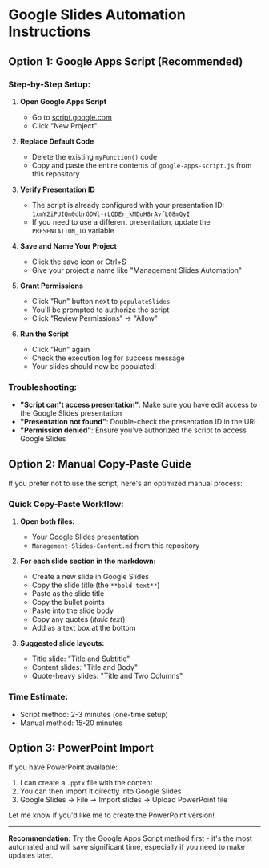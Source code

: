 # Google Slides Automation Instructions

## Option 1: Google Apps Script (Recommended)

### Step-by-Step Setup:

1. **Open Google Apps Script**
   - Go to [script.google.com](https://script.google.com)
   - Click "New Project"

2. **Replace Default Code**
   - Delete the existing `myFunction()` code
   - Copy and paste the entire contents of `google-apps-script.js` from this repository

3. **Verify Presentation ID**
   - The script is already configured with your presentation ID: `1xmY2iPUIQm0dbrGDWl-rLQDEr_kMDuH8rAvfL08mQyI`
   - If you need to use a different presentation, update the `PRESENTATION_ID` variable

4. **Save and Name Your Project**
   - Click the save icon or Ctrl+S
   - Give your project a name like "Management Slides Automation"

5. **Grant Permissions**
   - Click "Run" button next to `populateSlides`
   - You'll be prompted to authorize the script
   - Click "Review Permissions" → "Allow"

6. **Run the Script**
   - Click "Run" again
   - Check the execution log for success message
   - Your slides should now be populated!

### Troubleshooting:

- **"Script can't access presentation"**: Make sure you have edit access to the Google Slides presentation
- **"Presentation not found"**: Double-check the presentation ID in the URL
- **"Permission denied"**: Ensure you've authorized the script to access Google Slides

## Option 2: Manual Copy-Paste Guide

If you prefer not to use the script, here's an optimized manual process:

### Quick Copy-Paste Workflow:

1. **Open both files:**
   - Your Google Slides presentation
   - `Management-Slides-Content.md` from this repository

2. **For each slide section in the markdown:**
   - Create a new slide in Google Slides
   - Copy the slide title (the `**bold text**`)
   - Paste as the slide title
   - Copy the bullet points
   - Paste into the slide body
   - Copy any quotes (*italic text*)
   - Add as a text box at the bottom

3. **Suggested slide layouts:**
   - Title slide: "Title and Subtitle"
   - Content slides: "Title and Body"
   - Quote-heavy slides: "Title and Two Columns"

### Time Estimate:
- Script method: 2-3 minutes (one-time setup)
- Manual method: 15-20 minutes

## Option 3: PowerPoint Import

If you have PowerPoint available:

1. I can create a `.pptx` file with the content
2. You can then import it directly into Google Slides
3. Google Slides → File → Import slides → Upload PowerPoint file

Let me know if you'd like me to create the PowerPoint version!

---

**Recommendation:** Try the Google Apps Script method first - it's the most automated and will save significant time, especially if you need to make updates later.
